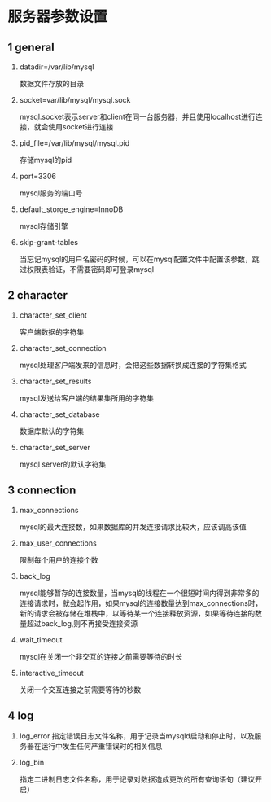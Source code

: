 # 服务器参数设置

## 1 general

1. datadir=/var/lib/mysql

   数据文件存放的目录

2. socket=var/lib/mysql/mysql.sock

   mysql.socket表示server和client在同一台服务器，并且使用localhost进行连接，就会使用socket进行连接

3. pid_file=/var/lib/mysql/mysql.pid

   存储mysql的pid

4. port=3306

   mysql服务的端口号

5. default_storge_engine=InnoDB

   mysql存储引擎

6. skip-grant-tables

   当忘记mysql的用户名密码的时候，可以在mysql配置文件中配置该参数，跳过权限表验证，不需要密码即可登录mysql

## 2 character

1. character_set_client

   客户端数据的字符集

2. character_set_connection

   mysql处理客户端发来的信息时，会把这些数据转换成连接的字符集格式

3. character_set_results

   mysql发送给客户端的结果集所用的字符集

4. character_set_database

   数据库默认的字符集

5. character_set_server

   mysql server的默认字符集

## 3 connection

1. max_connections

   mysql的最大连接数，如果数据库的并发连接请求比较大，应该调高该值

2. max_user_connections

   限制每个用户的连接个数

3. back_log

   mysql能够暂存的连接数量，当mysql的线程在一个很短时间内得到非常多的连接请求时，就会起作用，如果mysql的连接数量达到max_connections时，新的请求会被存储在堆栈中，以等待某一个连接释放资源，如果等待连接的数量超过back_log,则不再接受连接资源

4. wait_timeout

   mysql在关闭一个非交互的连接之前需要等待的时长

5. interactive_timeout

   关闭一个交互连接之前需要等待的秒数

## 4 log

1. log_error
   	指定错误日志文件名称，用于记录当mysqld启动和停止时，以及服务器在运行中发生任何严重错误时的相关信息

2. log_bin

   指定二进制日志文件名称，用于记录对数据造成更改的所有查询语句（建议开启）